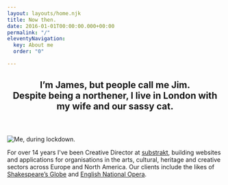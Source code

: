 ```yaml
---
layout: layouts/home.njk
title: Now then.
date: 2016-01-01T00:00:00.000+00:00
permalink: "/"
eleventyNavigation:
  key: About me
  order: "0"

---
```

<article class="c-page">
<header class="c-page__head">
<h2>I’m James, but people call me Jim. <br/>
Despite being a northener, I live in London with my wife and our sassy cat.</h2>
</header>

![Me, during lockdown.](https://res.cloudinary.com/jimsimages/image/upload/v1599816051/61C3186D-6E36-4522-ADD7-3F4C0345425A_enghvl.jpg "Me, during lockdown.")


For over 14 years I've been Creative Director at <a href="https://substrakt.com">substrakt</a>, building websites and applications for organisations in the arts, cultural, heritage and creative sectors across Europe and North America. Our clients include the likes of <a href="https://www.shakespearesglobe.com/">Shakespeare’s Globe</a> and <a href="https://eno.org/">English National Opera</a>.
</article>
